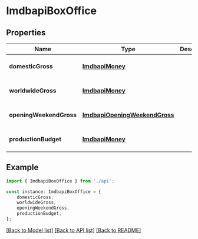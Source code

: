 # ImdbapiBoxOffice


## Properties

Name | Type | Description | Notes
------------ | ------------- | ------------- | -------------
**domesticGross** | [**ImdbapiMoney**](ImdbapiMoney.md) |  | [optional] [default to undefined]
**worldwideGross** | [**ImdbapiMoney**](ImdbapiMoney.md) |  | [optional] [default to undefined]
**openingWeekendGross** | [**ImdbapiOpeningWeekendGross**](ImdbapiOpeningWeekendGross.md) |  | [optional] [default to undefined]
**productionBudget** | [**ImdbapiMoney**](ImdbapiMoney.md) |  | [optional] [default to undefined]

## Example

```typescript
import { ImdbapiBoxOffice } from './api';

const instance: ImdbapiBoxOffice = {
    domesticGross,
    worldwideGross,
    openingWeekendGross,
    productionBudget,
};
```

[[Back to Model list]](../README.md#documentation-for-models) [[Back to API list]](../README.md#documentation-for-api-endpoints) [[Back to README]](../README.md)
